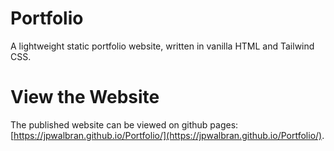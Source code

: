 # Portfolio
A lightweight static portfolio website, written in vanilla HTML and Tailwind CSS.

# View the Website
The published website can be viewed on github pages: [https://jpwalbran.github.io/Portfolio/](https://jpwalbran.github.io/Portfolio/).
